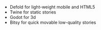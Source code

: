 - Defold for light-weight mobile and HTML5
- Twine for static stories
- Godot for 3d
- Bitsy for quick movable low-quality stories